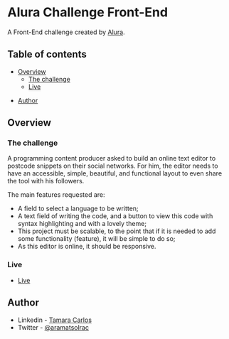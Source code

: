 # Alura Challenge Front-End

A Front-End challenge created by [Alura](https://www.alura.com.br/challenges/front-end-2/).


## Table of contents

- [Overview](#overview)
  - [The challenge](#the-challenge)
  - [Live](#live)
<!-- - [Screenshot](#screenshot) -->
<!-- - [My process](#my-process) -->
  <!-- - [Built with](#built-with) -->
  <!-- - [What I learned](#what-i-learned)  -->
- [Author](#author)


## Overview

### The challenge

A programming content producer asked to build an online text editor to postcode snippets on their social networks. For him, the editor needs to have an accessible, simple, beautiful, and functional layout to even share the tool with his followers.

The main features requested are:

- A field to select a language to be written;
- A text field of writing the code, and a button to view this code with syntax highlighting and with a lovely theme;
- This project must be scalable, to the point that if it is needed to add some functionality (feature), it will be simple to do so;
- As this editor is online, it should be responsive.

### Live
- [Live](https://aramatsolrac.github.io/alura-challenge-front-end/edit_code.html)


<!-- ### Screenshot

#### Desktop
![](./images/)

#### Tablet
![](./images/)

#### Mobile
![](./images/) -->



<!-- ## My process


### Built with
- Semantic HTML5 markup
- CSS custom properties
- Flexbox
- JavaScript


### What I learned



```html
<h1>Some HTML code I'm proud of</h1>



```

```css
.proud-of-this-css {}



``` -->

## Author

- Linkedin - [Tamara Carlos](https://www.linkedin.com/in/tamaracarlos/)
- Twitter - [@aramatsolrac](https://twitter.com/aramatsolrac)

